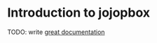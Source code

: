 # Introduction to jojopbox

TODO: write [great documentation](http://jacobian.org/writing/what-to-write/)

